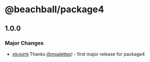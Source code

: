 # @beachball/package4

## 1.0.0

### Major Changes

- [`d9c6df0`](https://github.com/msalettes/nx-beachball/commit/d9c6df0fd521866634796442fe33ba0f0a4d68c0) Thanks [@msalettes](https://github.com/msalettes)! - first major release for package4
